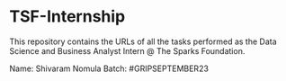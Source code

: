 # TSF-Internship

This repository contains the URLs of all the tasks performed as the Data Science and Business Analyst Intern @ The Sparks Foundation.

Name: Shivaram Nomula
Batch: #GRIPSEPTEMBER23
